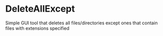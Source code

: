 # DeleteAllExcept
Simple GUI tool that deletes all files/directories except ones that contain files with extensions specified
